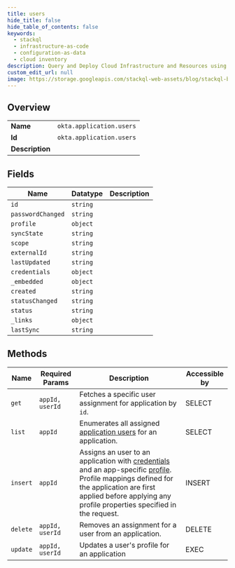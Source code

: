 ```yaml
---
title: users
hide_title: false
hide_table_of_contents: false
keywords:
  - stackql
  - infrastructure-as-code
  - configuration-as-data
  - cloud inventory
description: Query and Deploy Cloud Infrastructure and Resources using SQL
custom_edit_url: null
image: https://storage.googleapis.com/stackql-web-assets/blog/stackql-blog-post-featured-image.png
---
```

  
    

## Overview
<table><tbody>
<tr><td><b>Name</b></td><td><code>okta.application.users</code></td></tr>
<tr><td><b>Id</b></td><td><code>okta.application.users</code></td></tr>
<tr><td><b>Description</b></td><td></td></tr>
</tbody></table>

## Fields
| Name | Datatype | Description |
| ---- | -------- | ----------- |
| `id` | `string` |  |
| `passwordChanged` | `string` |  |
| `profile` | `object` |  |
| `syncState` | `string` |  |
| `scope` | `string` |  |
| `externalId` | `string` |  |
| `lastUpdated` | `string` |  |
| `credentials` | `object` |  |
| `_embedded` | `object` |  |
| `created` | `string` |  |
| `statusChanged` | `string` |  |
| `status` | `string` |  |
| `_links` | `object` |  |
| `lastSync` | `string` |  |
## Methods
| Name | Required Params | Description | Accessible by |
| ---- | --------------- | ----------- | ------------- |
| `get` | `appId, userId` | Fetches a specific user assignment for application by `id`. | SELECT |
| `list` | `appId` | Enumerates all assigned [application users](#application-user-model) for an application. | SELECT |
| `insert` | `appId` | Assigns an user to an application with [credentials](#application-user-credentials-object) and an app-specific [profile](#application-user-profile-object). Profile mappings defined for the application are first applied before applying any profile properties specified in the request. | INSERT |
| `delete` | `appId, userId` | Removes an assignment for a user from an application. | DELETE |
| `update` | `appId, userId` | Updates a user's profile for an application | EXEC |
